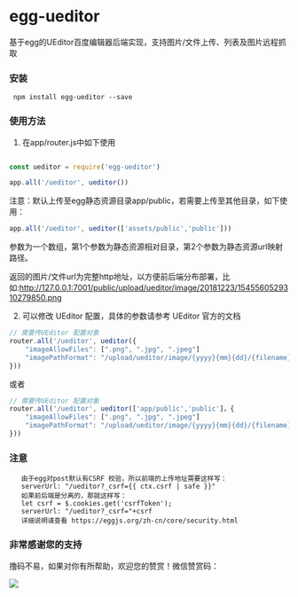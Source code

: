 # egg-ueditor
基于egg的UEditor百度编辑器后端实现，支持图片/文件上传、列表及图片远程抓取

### 安装

```
 npm install egg-ueditor --save
```

### 使用方法


1. 在app/router.js中如下使用
```javascript

const ueditor = require('egg-ueditor')

app.all('/ueditor', ueditor())
```
   注意：默认上传至egg静态资源目录app/public，若需要上传至其他目录，如下使用：
```javascript
app.all('/ueditor', ueditor(['assets/public','public']))
```
   参数为一个数组，第1个参数为静态资源相对目录，第2个参数为静态资源url映射路径。
   
   返回的图片/文件url为完整http地址，以方便前后端分布部署，比如:http://127.0.0.1:7001/public/upload/ueditor/image/20181223/1545560529310279850.png
     
2. 可以修改 UEditor 配置，具体的参数请参考 UEditor 官方的文档
```javascript
// 需要传UEditor 配置对象
router.all('/ueditor', ueditor({
	"imageAllowFiles": [".png", ".jpg", ".jpeg"]
	"imagePathFormat": "/upload/ueditor/image/{yyyy}{mm}{dd}/{filename}"  // 保存为原文件名
}))
```
  或者
```javascript
// 需要传UEditor 配置对象
router.all('/ueditor', ueditor(['app/public','public']，{
	"imageAllowFiles": [".png", ".jpg", ".jpeg"]
	"imagePathFormat": "/upload/ueditor/image/{yyyy}{mm}{dd}/{filename}"  // 保存为原文件名
}))
```
### 注意
       由于egg对post默认有CSRF 校验，所以前端的上传地址需要这样写：
       serverUrl: "/ueditor?_csrf={{ ctx.csrf | safe }}"
       如果前后端是分离的，那就这样写：
       let csrf = $.cookies.get('csrfToken');
       serverUrl: "/ueditor?_csrf="+csrf
       详细说明请查看 https://eggjs.org/zh-cn/core/security.html
      
### 非常感谢您的支持
撸码不易，如果对你有所帮助，欢迎您的赞赏！微信赞赏码：

![](https://raw.githubusercontent.com/wiki/inmyjs/asweb/images/20180831154543.jpg)
